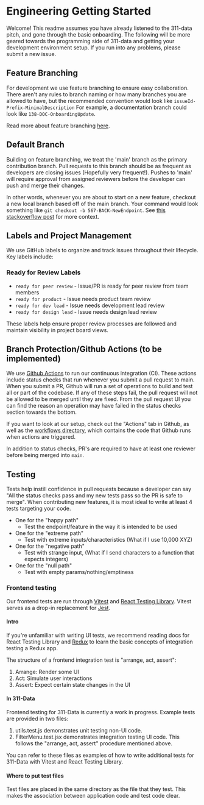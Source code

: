 # Engineering Getting Started
Welcome! This readme assumes you have already listened to the 311-data pitch, and gone through the basic onboarding. The following will be more geared towards the programming side of 311-data and getting your development environment setup. If you run into any problems, please submit a new issue.

## Feature Branching
For development we use feature branching to ensure easy collaboration. There aren't any rules to branch naming or how many branches you are allowed to have, but the recommended convention would look like `issueId-Prefix-MinimalDescription`
For example, a documentation branch could look like `138-DOC-OnboardingUpdate`.

Read more about feature branching [here](https://www.atlassian.com/git/tutorials/comparing-workflows/feature-branch-workflow).

## Default Branch
Building on feature branching, we treat the 'main' branch as the primary contribution branch. Pull requests to this branch should be as frequent as developers are closing issues (Hopefully very frequent!). Pushes to 'main' will require approval from assigned reviewers before the developer can push and merge their changes.

In other words, whenever you are about to start on a new feature, checkout a new local branch based off of the main branch. Your command would look something like `git checkout -b 567-BACK-NewEndpoint`. See [this stackoverflow post](https://stackoverflow.com/questions/4470523/create-a-branch-in-git-from-another-branch) for more context.

## Labels and Project Management

We use GitHub labels to organize and track issues throughout their lifecycle. Key labels include:

### Ready for Review Labels
- `ready for peer review` - Issue/PR is ready for peer review from team members
- `ready for product` - Issue needs product team review
- `ready for dev lead` - Issue needs development lead review
- `ready for design lead` - Issue needs design lead review

These labels help ensure proper review processes are followed and maintain visibility in project board views.

## Branch Protection/Github Actions (to be implemented)
We use [Github Actions](https://github.com/features/actions) to run our continuous integration (CI). These actions include status checks that run whenever you submit a pull request to main. When you submit a PR, Github will run a set of operations to build and test all or part of the codebase. If any of these steps fail, the pull request will not be allowed to be merged until they are fixed. From the pull request UI you can find the reason an operation may have failed in the status checks section towards the bottom.

If you want to look at our setup, check out the "Actions" tab in Github, as well as the [workflows directory](https://github.com/hackforla/311-data/tree/master/.github/workflows), which contains the code that Github runs when actions are triggered.

In addition to status checks, PR's are required to have at least one reviewer before being merged into `main`.

## Testing
Tests help instill confidence in pull requests because a developer can say "All the status checks pass and my new tests pass so the PR is safe to merge". When contributing new features, it is most ideal to write at least 4 tests targeting your code.
  - One for the "happy path"
    - Test the endpoint/feature in the way it is intended to be used
  - One for the "extreme path"
    - Test with extreme inputs/characteristics (What if I use 10,000 XYZ)
  - One for the "negative path"
    - Test with strange input, (What if I send characters to a function that expects integers)
  - One for the "null path"
    - Test with empty params/nothing/emptiness

### Frontend testing
Our frontend tests are run through [Vitest](https://vitest.dev/) and [React Testing Library](https://testing-library.com/docs/react-testing-library/intro/). Vitest serves as a drop-in replacement for [Jest](https://jestjs.io/).

#### Intro
If you're unfamiliar with writing UI tests, we recommend reading docs for React Testing Library and [Redux](https://redux.js.org/usage/writing-tests) to learn the basic concepts of integration testing a Redux app.

The structure of a frontend integration test is "arrange, act, assert":

1. Arrange: Render some UI
2. Act: Simulate user interactions
3. Assert: Expect certain state changes in the UI

#### In 311-Data
Frontend testing for 311-Data is currently a work in progress. Example tests are provided in two files:

1. utils.test.js demonstrates unit testing non-UI code.
2. FilterMenu.test.jsx demonstrates integration testing UI code. This follows the "arrange, act, assert" procedure mentioned above.

You can refer to these files as examples of how to write additional tests for 311-Data with Vitest and React Testing Library.

#### Where to put test files

Test files are placed in the same directory as the file that they test. This makes the association between application code and test code clear.
